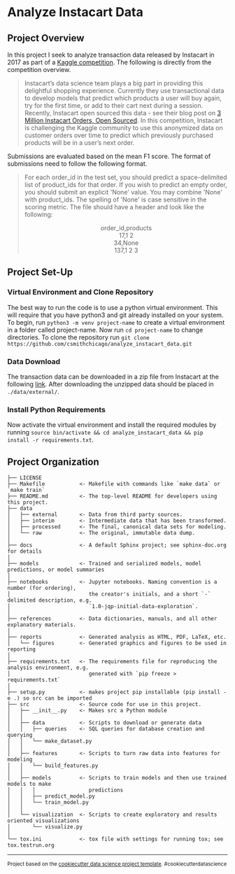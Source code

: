 Analyze Instacart Data
==============================

Project Overview
------------

In this project I seek to analyze transaction data released by Instacart in 2017 as part of a [Kaggle competition](https://www.kaggle.com/c/instacart-market-basket-analysis/overview). The following is directly from the competition overview.

> Instacart’s data science team plays a big part in providing this delightful shopping experience. Currently they use transactional data to develop models that predict which products a user will buy again, try for the first time, or add to their cart next during a session. Recently, Instacart open sourced this data - see their blog post on [3 Million Instacart Orders, Open Sourced](https://tech.instacart.com/3-million-instacart-orders-open-sourced-d40d29ead6f2).
>In this competition, Instacart is challenging the Kaggle community to use this anonymized data on customer orders over time to predict which previously purchased products will be in a user’s next order. 

Submissions are evaluated based on the mean F1 score. The format of submissions need to follow the following format.

>For each order_id in the test set, you should predict a space-delimited list of product_ids for that order. If you wish to predict an empty order, you should submit an explicit 'None' value. You may combine 'None' with product_ids. The spelling of 'None' is case sensitive in the scoring metric. The file should have a header and look like the following:
>
>
><p style="text-align: center;">order_id,products<br/>17,1 2 <br/>34,None<br/>137,1 2 3</p>

Project Set-Up
------------

### Virtual Environment and Clone Repository

The best way to run the code is to use a python virtual environment. This will require that you have python3 and git already installed on your system. To begin, run `python3 -m venv project-name` to create a virtual environment in a folder called project-name. Now run `cd project-name` to change directories. To clone the repository run `git clone https://github.com/csmithchicago/analyze_instacart_data.git`

### Data Download

The transaction data can be downloaded in a zip file from Instacart at the following [link](https://www.instacart.com/datasets/grocery-shopping-2017). After downloading the unzipped data should be placed in `./data/external/`. 
<!-- This can also be done by running `python ./src/data/get_instacart_data.py` from the command line. This will download the files and place them in the correct folder. -->

### Install Python Requirements

Now activate the virtual environment and install the required modules by running `source bin/activate && cd analyze_instacart_data && pip install -r requirements.txt`.


Project Organization
------------

    ├── LICENSE
    ├── Makefile           <- Makefile with commands like `make data` or `make train`
    ├── README.md          <- The top-level README for developers using this project.
    ├── data
    │   ├── external       <- Data from third party sources.
    │   ├── interim        <- Intermediate data that has been transformed.
    │   ├── processed      <- The final, canonical data sets for modeling.
    │   └── raw            <- The original, immutable data dump.
    │
    ├── docs               <- A default Sphinx project; see sphinx-doc.org for details
    │
    ├── models             <- Trained and serialized models, model predictions, or model summaries
    │
    ├── notebooks          <- Jupyter notebooks. Naming convention is a number (for ordering),
    │                         the creator's initials, and a short `-` delimited description, e.g.
    │                         `1.0-jqp-initial-data-exploration`.
    │
    ├── references         <- Data dictionaries, manuals, and all other explanatory materials.
    │
    ├── reports            <- Generated analysis as HTML, PDF, LaTeX, etc.
    │   └── figures        <- Generated graphics and figures to be used in reporting
    │
    ├── requirements.txt   <- The requirements file for reproducing the analysis environment, e.g.
    │                         generated with `pip freeze > requirements.txt`
    │
    ├── setup.py           <- makes project pip installable (pip install -e .) so src can be imported
    ├── src                <- Source code for use in this project.
    │   ├── __init__.py    <- Makes src a Python module
    │   │
    │   ├── data           <- Scripts to download or generate data
    │   │   ├── queries    <- SQL queries for database creation and querying
    │   │   └── make_dataset.py
    │   │
    │   ├── features       <- Scripts to turn raw data into features for modeling
    │   │   └── build_features.py
    │   │
    │   ├── models         <- Scripts to train models and then use trained models to make
    │   │   │                 predictions
    │   │   ├── predict_model.py
    │   │   └── train_model.py
    │   │
    │   └── visualization  <- Scripts to create exploratory and results oriented visualizations
    │       └── visualize.py
    │
    └── tox.ini            <- tox file with settings for running tox; see tox.testrun.org

--------

<p><small>Project based on the <a target="_blank" href="https://drivendata.github.io/cookiecutter-data-science/">cookiecutter data science project template</a>. #cookiecutterdatascience</small></p>
